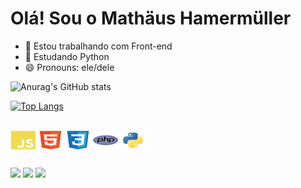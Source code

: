 <h1>Olá! Sou o Mathäus Hamermüller </h1>


- 🔭 Estou trabalhando com Front-end
- 🌱 Estudando Python
- 😄 Pronouns: ele/dele

![Anurag's GitHub stats](https://github-readme-stats.vercel.app/api?username=donmathaus&show_icons=true&theme=highcontrast)

[![Top Langs](https://github-readme-stats.vercel.app/api/top-langs/?username=donmathaus&layout=compact&langs_count=8&theme=highcontrast)](https://github.com/donmathaus/github-readme-stats)

<div style="display: inline_block"><br>
  <img align="center" alt="Mathaus-Js" height="30" width="40" src="https://raw.githubusercontent.com/devicons/devicon/master/icons/javascript/javascript-plain.svg">
  <img align="center" alt="Mathaus-HTML" height="30" width="40" src="https://raw.githubusercontent.com/devicons/devicon/master/icons/html5/html5-original.svg">
  <img align="center" alt="Mathaus-CSS" height="30" width="40" src="https://raw.githubusercontent.com/devicons/devicon/master/icons/css3/css3-original.svg">
  <img align="center" alt="Mathaus-PHP" height="30" width="40" src="https://raw.githubusercontent.com/devicons/devicon/master/icons/php/php-original.svg">
  <img align="center" alt="Mathaus-Python" height="30" width="40" src="https://raw.githubusercontent.com/devicons/devicon/master/icons/python/python-original.svg">
  
</div>

##

<div> 
  
  <a href="https://instagram.com/donmathaus" target="_blank"><img src="https://img.shields.io/badge/-Instagram-%23E4405F?style=for-the-badge&logo=instagram&logoColor=white" target="_blank"></a>
  <a href = "mailto:mathaushamermuller@gmail.com"><img src="https://img.shields.io/badge/-Gmail-%23333?style=for-the-badge&logo=gmail&logoColor=white" target="_blank"></a>
  <a href="https://www.linkedin.com/in/donmathaus" target="_blank"><img src="https://img.shields.io/badge/-LinkedIn-%230077B5?style=for-the-badge&logo=linkedin&logoColor=white" target="_blank"></a> 
  
</div>
